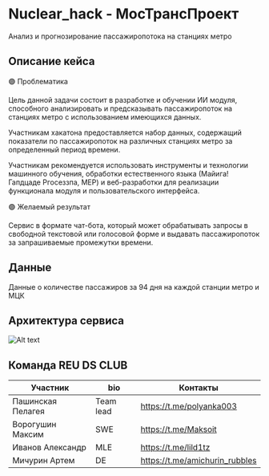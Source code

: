 # Nuclear_hack - МосТрансПроект

Анализ и прогнозирование пассажиропотока на станциях метро

## Описание кейса

🟣 Проблематика

Цель данной задачи состоит в разработке и обучении ИИ модуля, способного анализировать и предсказывать пассажиропоток на станциях метро с использованием имеющихся данных.

Участникам хакатона предоставляется набор данных, содержащий показатели по пассажиропоток на различных станциях метро за определенный период времени.

Участникам рекомендуется использовать инструменты и технологии машинного обучения, обработки естественного языка (Майига! Гапдцаде Ргосеззпа, МЕР) и веб-разработки для реализации функционала модуля и пользовательского интерфейса.


🟣 Желаемый результат

Сервис в формате чат-бота, который может обрабатывать запросы в свободной текстовой или голосовой форме и выдавать пассажиропоток за запрашиваемые промежутки времени. 

## Данные

Данные о количестве пассажиров за 94 дня на каждой станции метро и МЦК

## Архитектура сервиса
![Alt text](Архитектура.drawio) 

## Команда REU DS CLUB

| Участник                       | bio       | Контакты                        |
|--------------------------------|-----------|---------------------------------|
| Пашинская Пелагея              | Team lead | https://t.me/polyanka003        |
| Ворогушин Максим               | SWE       | https://t.me/Maksoit            |
| Иванов Александр               | MLE       | https://t.me/lild1tz            |
| Мичурин Артем                  | DE        | https://t.me/amichurin_rubbles  |